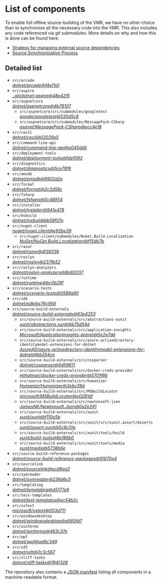 ﻿# List of components

To enable full offline source-building of the VMR, we have no other choice than to synchronize all the necessary code into the VMR. This also includes any code referenced via git submodules. More details on why and how this is done can be found here:
- [Strategy for managing external source dependencies](src/arcade/Documentation/UnifiedBuild/VMR-Strategy-For-External-Source.md)
- [Source Synchronization Process](src/arcade/Documentation/UnifiedBuild/VMR-Design-And-Operation.md#source-synchronization-process)

## Detailed list

<!-- component list beginning -->
- `src/arcade`  
*[dotnet/arcade@f4e11a1](https://github.com/dotnet/arcade/tree/f4e11a15c7b8a949d4a366e792a9843ff6e88cd5)*
- `src/aspire`  
*[_git/dotnet-aspire@48e42f5](https://dev.azure.com/dnceng/internal/_git/dotnet-aspire/?version=GC48e42f59d64d84b404e904996a9ed61f2a17a569)*
- `src/aspnetcore`  
*[dotnet/aspnetcore@4b78107](https://github.com/dotnet/aspnetcore/tree/4b7810723c27d47cc982055c6615cccf664e2980)*
    - `src/aspnetcore/src/submodules/googletest`  
    *[google/googletest@530d5c8](https://github.com/google/googletest/tree/530d5c8c84abd2a46f38583ee817743c9b3a42b4)*
    - `src/aspnetcore/src/submodules/MessagePack-CSharp`  
    *[aspnet/MessagePack-CSharp@ecc4e18](https://github.com/aspnet/MessagePack-CSharp/tree/ecc4e18ad7a0c7db51cd7e3d2997a291ed01444d)*
- `src/cecil`  
*[dotnet/cecil@02026e5](https://github.com/dotnet/cecil/tree/02026e5c1b054958851d2711fefa1b37027cab23)*
- `src/command-line-api`  
*[dotnet/command-line-api@a045dd5](https://github.com/dotnet/command-line-api/tree/a045dd54a4c44723c215d992288160eb1401bb7f)*
- `src/deployment-tools`  
*[dotnet/deployment-tools@fdef093](https://github.com/dotnet/deployment-tools/tree/fdef0932d9953ee12367c8dac9ef638b573d4f42)*
- `src/diagnostics`  
*[dotnet/diagnostics@5ce78f6](https://github.com/dotnet/diagnostics/tree/5ce78f66d89ea529e459abddb129ab36cb5bd936)*
- `src/emsdk`  
*[dotnet/emsdk@9902d2e](https://github.com/dotnet/emsdk/tree/9902d2ec1695a2ea184003b35beb96232a532434)*
- `src/format`  
*[dotnet/format@2c2d58c](https://github.com/dotnet/format/tree/2c2d58cb25064036f853d76e7b6aff7bb7d38401)*
- `src/fsharp`  
*[dotnet/fsharp@0c48954](https://github.com/dotnet/fsharp/tree/0c489541068f311e23b582410c1df3ff86f1d526)*
- `src/installer`  
*[dotnet/installer@941e478](https://github.com/dotnet/installer/tree/941e4781ac08dfb19591596ec8205246abc50cf6)*
- `src/msbuild`  
*[dotnet/msbuild@b59f07e](https://github.com/dotnet/msbuild/tree/b59f07e4312eb6e3e33e59241453606c81992738)*
- `src/nuget-client`  
*[nuget/nuget.client@e92be39](https://github.com/nuget/nuget.client/tree/e92be3915309e687044768de38933ac5fc4cb40c)*
    - `src/nuget-client/submodules/NuGet.Build.Localization`  
    *[NuGet/NuGet.Build.Localization@f15db7b](https://github.com/NuGet/NuGet.Build.Localization/tree/f15db7b7c6f5affbea268632ef8333d2687c8031)*
- `src/razor`  
*[dotnet/razor@df38336](https://github.com/dotnet/razor/tree/df383360c34ada8889fdf18dc36d245f2938db66)*
- `src/roslyn`  
*[dotnet/roslyn@237fb52](https://github.com/dotnet/roslyn/tree/237fb52c683601ed639f1fdeaf38ceef0c768fbc)*
- `src/roslyn-analyzers`  
*[dotnet/roslyn-analyzers@8a92037](https://github.com/dotnet/roslyn-analyzers/tree/8a92037d28baf58560622cb4685ecefdc828c2c8)*
- `src/runtime`  
*[dotnet/runtime@bc0b28f](https://github.com/dotnet/runtime/tree/bc0b28f564f0f3fdfa0c0856bd1b3b38d5371c4d)*
- `src/scenario-tests`  
*[dotnet/scenario-tests@0589a90](https://github.com/dotnet/scenario-tests/tree/0589a90cb11bb1daf9c05f20c1dc2d78c49075f2)*
- `src/sdk`  
*[dotnet/sdk@e76c956](https://github.com/dotnet/sdk/tree/e76c956a519f80f1a6035519ac0b54c4d80a6c49)*
- `src/source-build-externals`  
*[dotnet/source-build-externals@63e4253](https://github.com/dotnet/source-build-externals/tree/63e4253ef37427fe51ee50b3225c1504889651df)*
    - `src/source-build-externals/src/abstractions-xunit`  
    *[xunit/abstractions.xunit@b75d54d](https://github.com/xunit/abstractions.xunit/tree/b75d54d73b141709f805c2001b16f3dd4d71539d)*
    - `src/source-build-externals/src/application-insights`  
    *[Microsoft/ApplicationInsights-dotnet@5e2e7dd](https://github.com/Microsoft/ApplicationInsights-dotnet/tree/5e2e7ddda961ec0e16a75b1ae0a37f6a13c777f5)*
    - `src/source-build-externals/src/azure-activedirectory-identitymodel-extensions-for-dotnet`  
    *[AzureAD/azure-activedirectory-identitymodel-extensions-for-dotnet@bb354ce](https://github.com/AzureAD/azure-activedirectory-identitymodel-extensions-for-dotnet/tree/bb354ceabed19189245e075abb864f327b6c14ad)*
    - `src/source-build-externals/src/cssparser`  
    *[dotnet/cssparser@0d59611](https://github.com/dotnet/cssparser/tree/0d59611784841735a7778a67aa6e9d8d000c861f)*
    - `src/source-build-externals/src/docker-creds-provider`  
    *[mthalman/docker-creds-provider@5701f66](https://github.com/mthalman/docker-creds-provider/tree/5701f6667c1fbd805684857baaa860383bbdfed7)*
    - `src/source-build-externals/src/humanizer`  
    *[Humanizr/Humanizer@3ebc38d](https://github.com/Humanizr/Humanizer/tree/3ebc38de585fc641a04b0e78ed69468453b0f8a1)*
    - `src/source-build-externals/src/MSBuildLocator`  
    *[microsoft/MSBuildLocator@e0281df](https://github.com/microsoft/MSBuildLocator/tree/e0281df33274ac3c3e22acc9b07dcb4b31d57dc0)*
    - `src/source-build-externals/src/newtonsoft-json`  
    *[JamesNK/Newtonsoft.Json@0a2e291](https://github.com/JamesNK/Newtonsoft.Json/tree/0a2e291c0d9c0c7675d445703e51750363a549ef)*
    - `src/source-build-externals/src/xunit`  
    *[xunit/xunit@f110e5b](https://github.com/xunit/xunit/tree/f110e5bee5dfd4c08339587c9c3df9292fcb597c)*
    - `src/source-build-externals/src/xunit/src/xunit.assert/Asserts`  
    *[xunit/assert.xunit@5c8c10e](https://github.com/xunit/assert.xunit/tree/5c8c10e085eb42f39f2fe0b40c94bf56649eb0a4)*
    - `src/source-build-externals/src/xunit/tools/build`  
    *[xunit/build-tools@8e186b0](https://github.com/xunit/build-tools/tree/8e186b0f8e398796e75453f3f18952b06d29fdfd)*
    - `src/source-build-externals/src/xunit/tools/media`  
    *[xunit/media@5738b6e](https://github.com/xunit/media/tree/5738b6e86f08e0389c4392b939c20e3eca2d9822)*
- `src/source-build-reference-packages`  
*[dotnet/source-build-reference-packages@5f670e4](https://github.com/dotnet/source-build-reference-packages/tree/5f670e45d060b25d5b07646dfcd94eae31893191)*
- `src/sourcelink`  
*[dotnet/sourcelink@ecd8aa3](https://github.com/dotnet/sourcelink/tree/ecd8aa3a3b36eda57831027b55947c7c23c99479)*
- `src/symreader`  
*[dotnet/symreader@236d6c5](https://github.com/dotnet/symreader/tree/236d6c586677394a698d79fb2ff8e60bcc41ab0c)*
- `src/templating`  
*[dotnet/templating@d5177e9](https://github.com/dotnet/templating/tree/d5177e9d661a29082429a898e82e58e195d11bd4)*
- `src/test-templates`  
*[dotnet/test-templates@ec54b2c](https://github.com/dotnet/test-templates/tree/ec54b2c1553db0a544ef0e8595be2318fc12e08d)*
- `src/vstest`  
*[microsoft/vstest@053d711](https://github.com/microsoft/vstest/tree/053d7114a72aac12d1382ecc2a23b2dfdd5b084b)*
- `src/windowsdesktop`  
*[dotnet/windowsdesktop@a560fd7](https://github.com/dotnet/windowsdesktop/tree/a560fd7152550597ab7bbd4fcf283874b3ce6b87)*
- `src/winforms`  
*[dotnet/winforms@463c37e](https://github.com/dotnet/winforms/tree/463c37e9b598647730cb9c23027bbfc94e4bf291)*
- `src/wpf`  
*[dotnet/wpf@ad9c349](https://github.com/dotnet/wpf/tree/ad9c34939baa86441e31f451efe18d7c84551adb)*
- `src/xdt`  
*[dotnet/xdt@0c3c587](https://github.com/dotnet/xdt/tree/0c3c5878cd2f204a4335755f753eda78ecab536b)*
- `src/xliff-tasks`  
*[dotnet/xliff-tasks@194f328](https://github.com/dotnet/xliff-tasks/tree/194f32828726c3f1f63f79f3dc09b9e99c157b11)*
<!-- component list end -->

The repository also contains a [JSON manifest](https://github.com/dotnet/dotnet/blob/main/src/source-manifest.json) listing all components in a machine-readable format.
